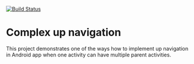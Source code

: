 [![Build Status](https://travis-ci.org/amatkivskiy/complex-up-navigation.svg?branch=master)](https://travis-ci.org/amatkivskiy/complex-up-navigation)

# Complex up navigation
This project demonstrates one of the ways how to implement up navigation in Android app when one activity can have multiple parent activities.
